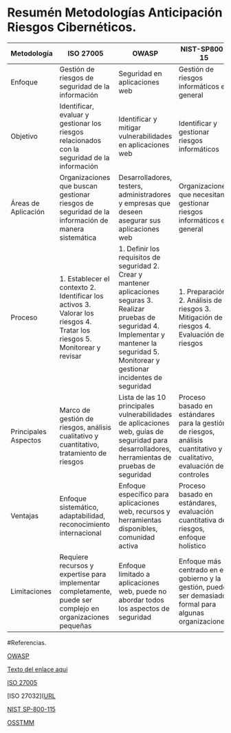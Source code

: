 # Resumén Metodologías Anticipación Riesgos Cibernéticos.

| Metodología | ISO 27005                                   | OWASP                                        | NIST-SP800-15                               | OSTMM                                      | ISO 27032                                  |
|-------------|--------------------------------------------|----------------------------------------------|---------------------------------------------|--------------------------------------------|-------------------------------------------|
| Enfoque     | Gestión de riesgos de seguridad de la información | Seguridad en aplicaciones web                | Gestión de riesgos informáticos en general | Pruebas de seguridad en sistemas operativos | Seguridad cibernética en redes y sistemas |
| Objetivo    | Identificar, evaluar y gestionar los riesgos relacionados con la seguridad de la información | Identificar y mitigar vulnerabilidades en aplicaciones web | Identificar y gestionar riesgos informáticos | Realizar pruebas de penetración y evaluación de seguridad en sistemas operativos | Proporcionar directrices y recomendaciones para la seguridad cibernética en redes y sistemas |
| Áreas de Aplicación | Organizaciones que buscan gestionar riesgos de seguridad de la información de manera sistemática | Desarrolladores, testers, administradores y empresas que deseen asegurar sus aplicaciones web | Organizaciones que necesitan gestionar riesgos informáticos en general | Empresas que necesitan evaluar y mejorar la seguridad de sus sistemas operativos | Organizaciones que buscan proteger sus redes y sistemas contra ciberataques |
| Proceso     | 1. Establecer el contexto 2. Identificar los activos 3. Valorar los riesgos 4. Tratar los riesgos 5. Monitorear y revisar | 1. Definir los requisitos de seguridad 2. Crear y mantener aplicaciones seguras 3. Realizar pruebas de seguridad 4. Implementar y mantener la seguridad 5. Monitorear y gestionar incidentes de seguridad | 1. Preparación 2. Análisis de riesgos 3. Mitigación de riesgos 4. Evaluación de riesgos | 1. Inventario y evaluación de la infraestructura 2. Análisis de amenazas y vulnerabilidades 3. Pruebas de seguridad 4. Implementación de controles de seguridad 5. Monitoreo y revisión continua | 1. Identificación de activos 2. Evaluación de riesgos 3. Implementación de medidas de seguridad 4. Monitoreo y mejora continua |
| Principales Aspectos | Marco de gestión de riesgos, análisis cualitativo y cuantitativo, tratamiento de riesgos | Lista de las 10 principales vulnerabilidades de aplicaciones web, guías de seguridad para desarrolladores, herramientas de pruebas de seguridad | Proceso basado en estándares para la gestión de riesgos, análisis cuantitativo y cualitativo, evaluación de controles | Metodología para pruebas de seguridad en sistemas operativos, evaluación de riesgos, implementación de controles | Directrices para la seguridad cibernética, evaluación de riesgos, implementación de medidas de seguridad, gestión de incidentes |
| Ventajas    | Enfoque sistemático, adaptabilidad, reconocimiento internacional | Enfoque específico para aplicaciones web, recursos y herramientas disponibles, comunidad activa | Proceso basado en estándares, evaluación cuantitativa de riesgos, enfoque holístico | Enfoque específico para sistemas operativos, enfoque práctico y técnico, guía detallada | Enfoque integral para la seguridad cibernética, directrices claras y concisas, orientación para la gestión de incidentes |
| Limitaciones| Requiere recursos y expertise para implementar completamente, puede ser complejo en organizaciones pequeñas | Enfoque limitado a aplicaciones web, puede no abordar todos los aspectos de seguridad | Enfoque más centrado en el gobierno y la gestión, puede ser demasiado formal para algunas organizaciones | Enfoque específico para sistemas operativos, puede no ser adecuado para entornos heterogéneos | Enfoque limitado a la seguridad cibernética, puede no cubrir todos los aspectos de la seguridad de la información |


#Referencias.


[OWASP](https://owasp.org/www-chapter-bogota/ "Título del enlace")

[Texto del enlace aquí](URL "Título del enlace")

[ISO 27005](https://es.wikipedia.org/wiki/ISO/IEC_27005](https://www.linkedin.com/pulse/las-5-claves-para-entender-y-aplicar-la-isoiec/?originalSubdomain=es)https://www.linkedin.com/pulse/las-5-claves-para-entender-y-aplicar-la-isoiec/?originalSubdomain=es
"Título del enlace")

[ISO 27032]([URL](https://www.isecauditors.com/consultoria-csf-iso-27032
"Título del enlace")

[NIST SP-800-115]( https://www.nist.gov/privacy-framework/nist-sp-800-115
"Título del enlace")

[OSSTMM]( https://www.ciberseguridad.eus/ciberpedia/vulnerabilidades/open-source-security-testing-methodology-manual-osstmm#:~:text=%C2%BFQu%C3%A9%20es%3F,de%20la%20seguridad%20operativa%20real)



